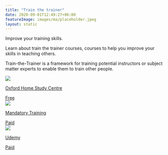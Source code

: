 ```yaml
---
title: "Train the trainer"
date: 2020-09-01T12:49:27+06:00
featureImage: images/ma/placeholder.jpeg
layout: static
---
```


Improve your training skills.

Learn about train the trainer courses, courses to help you improve your skills in teaching others.

Train-the-Trainer is a framework for training potential instructors or subject matter experts to enable them to train other people.

<a class="ma-link" href="https://www.oxfordhomestudy.com/courses/train-the-trainer-courses/train-the-trainer-free-courses-"><div class="ma-card ma-card-Learning"><div class="ma-icon"><img src ="/images/Icon-check - learning - opacity.svg"/></div><div class="ma-name"><p>Oxford Home Study Centre</p></div><div class="ma-paid-text"><span>Free</span></div></div></a><a class="ma-link" href="https://www.mandatorytraining.co.uk/pages/train-the-trainer-courses-and-qualifications"><div class="ma-card ma-card-Learning"><div class="ma-icon"><img src ="/images/Icon-pound - learning - opacity.svg"/></div><div class="ma-name"><p>Mandatory Training</p></div><div class="ma-paid-text"><span>Paid</span></div></div></a><a class="ma-link" href="https://click.linksynergy.com/deeplink?id=L8N3em0sP4o&mid=47900&murl=https://www.udemy.com/course/an-accelerated-guide-to-adult-learning-for-trainers/?matchtype=e&amp;msclkid=8e9dc4e92fb41b1e1568a0dce5993021&amp;utm_campaign=BG-LongTail_la.EN_cc.BE&amp;utm_content=deal4584&amp;utm_medium=udemyads&amp;utm_source=bing&amp;utm_term=_._ag_1214960761603319_._ad__._kw_Train&#43;the&#43;Trainer&#43;Training_._de_c_._dm__._pl__._ti_kwd-75935386650122%3Aloc-188_._li_132721_._pd__._"><div class="ma-card ma-card-Learning"><div class="ma-icon"><img src ="/images/Icon-pound - learning - opacity.svg"/></div><div class="ma-name"><p>Udemy</p></div><div class="ma-paid-text"><span>Paid</span></div></div></a>  

<br/><br/>






